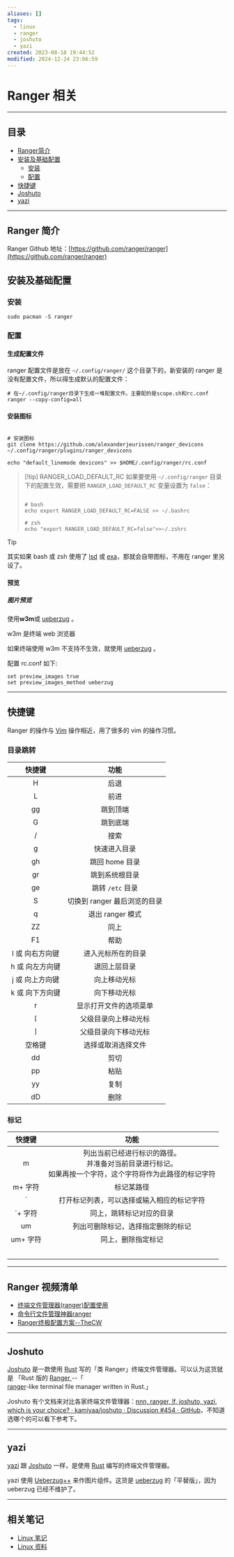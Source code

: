 ```yaml
---
aliases: []
tags:
  - linux
  - ranger
  - joshuto
  - yazi
created: 2023-08-18 19:44:52
modified: 2024-12-24 23:06:59
---
```


# Ranger 相关

---

## 目录

* [Ranger简介](#ranger_introduction)
* [安装及基础配置](#ranger_install_settings)
	* [安装](#安装)
	* [配置](#配置)
* [快捷键](#ranger_hotkey)
* [Joshuto](#Joshuto)
* [yazi](#yazi)

---

## <span id="ranger_introduction">Ranger 简介</span>

Ranger Github 地址：[https://github.com/ranger/ranger](https://github.com/ranger/ranger)

## <span id="ranger_install_settings">安装及基础配置</span>

### 安装

```shell
sudo pacman -S ranger
```

### 配置

#### 生成配置文件

ranger 配置文件是放在 `~/.config/ranger/` 这个目录下的，新安装的 ranger 是没有配置文件，所以得生成默认的配置文件：

```shell
# 在~/.config/ranger目录下生成一堆配置文件。主要配的是scope.sh和rc.conf
ranger --copy-config=all
```

#### 安装图标

```shell

# 安装图标
git clone https://github.com/alexanderjeurissen/ranger_devicons ~/.config/ranger/plugins/ranger_devicons

```

```shell
echo "default_linemode devicons" >> $HOME/.config/ranger/rc.conf
```

> [!tip] RANGER_LOAD_DEFAULT_RC
> 如果要使用 `~/.config/ranger` 目录下的配置生效，需要把 `RANGER_LOAD_DEFAULT_RC` 变量设置为 `false`：
>
> ```shell
>
> # bash
> echo export RANGER_LOAD_DEFAULT_RC=FALSE >> ~/.bashrc
>
> # zsh
> echo "export RANGER_LOAD_DEFAULT_RC=false">>~/.zshrc
> 
> ```

> [!tip]
> 其实如果 bash 或 zsh 使用了 [lsd](Linux_Note.md#lsd) 或 [exa](Linux_Note.md#exa)，那就会自带图标，不用在 ranger 里另设了。

#### 预览

##### 图片预览

使用**w3m**或 [ueberzug](https://github.com/seebye/ueberzug) 。

w3m 是终端 web 浏览器

如果终端使用 w3m 不支持不生效，就使用 [ueberzug](https://github.com/seebye/ueberzug) 。

配置 rc.conf 如下:

```shell
set preview_images true
set preview_images_method ueberzug
```

---

## <span id="ranger_hotkey">快捷键</span>

Ranger 的操作与 [Vim](../vim/Vim_Note.md) 操作相近，用了很多的 vim 的操作习惯。

### 目录跳转

|     快捷键      |                                                   功能                                                    |
|:---------------:|:---------------------------------------------------------------------------------------------------------:|
|        H        |                                                   后退                                                    |
|        L        |                                                   前进                                                    |
|       gg        |                                                 跳到顶端                                                  |
|        G        |                                                 跳到底端                                                  |
|        /        |                                                   搜索                                                    |
|        g        |                                               快速进入目录                                                |
|       gh        |                                              跳回 home 目录                                               |
|       gr        |                                              跳到系统根目录                                               |
|       ge        |                                             跳转 `/etc` 目录                                              |
|        S        |                                       切换到 ranger 最后浏览的目录                                        |
|        q        |                                             退出 ranger 模式                                              |
|       ZZ        |                                                   同上                                                    |
|       F1        |                                                   帮助                                                    |
| l 或 向右方向键 |                                            进入光标所在的目录                                             |
| h 或 向左方向键 |                                               退回上层目录                                                |
| j 或 向上方向键 |                                               向上移动光标                                                |
| k 或 向下方向键 |                                               向下移动光标                                                |
|        r        |                                          显示打开文件的选项菜单                                           |
|       `[`       |                                           父级目录向上移动光标                                            |
|       `]`       |                                           父级目录向下移动光标                                            |
|     空格键      |                                            选择或取消选择文件                                             |
|       dd        |                                                   剪切                                                    |
|       pp        |                                                   粘贴                                                    |
|       yy        |                                                   复制                                                    |
|       dD        |                                                   删除                                                    |

### 标记

|   快捷键    |                                                       功能                                                       |
|:-----------:|:----------------------------------------------------------------------------------------------------------------:|
|      m      | 列出当前已经进行标识的路径。<br> 并准备对当前目录进行标记。<br> 如果再按一个字符，这个字符将作为此路径的标记字符 |
|   m+ 字符   |                                                    标记某路径                                                    |
|    &#96;    |                                    打开标记列表，可以选择或输入相应的标记字符                                    |
| &#96;+ 字符 |                                             同上，跳转标记对应的目录                                             |
|     um      |                                        列出可删除标记，选择指定删除的标记                                        |
|  um+ 字符   |                                                同上，删除指定标记                                                |
|             |                                                                                                                  |
|             |                                                                                                                  |
|             |                                                                                                                  |
|             |                                                                                                                  |
|             |                                                                                                                  |

---

## Ranger 视频清单

* [终端文件管理器(ranger)配置使用](https://www.bilibili.com/video/BV1ER4y1F72A)
* [命令行文件管理神器ranger](https://www.bilibili.com/video/BV1up4y1b7iJ)
* [Ranger终极配置方案--TheCW](https://www.bilibili.com/video/BV1b4411R7ck)

---

## Joshuto

[Joshuto](https://github.com/kamiyaa/joshuto) 是一款使用 [Rust](../Rust/Rust_Note.md) 写的「类 Ranger」终端文件管理器。可以认为这货就是 「Rust 版的 [Ranger ](#Ranger%20相关)--「 [ranger](https://github.com/ranger/ranger)-like terminal file manager written in Rust.」

Joshuto 有个文档来对比各家终端文件管理器：[nnn, ranger, lf, joshuto, yazi, which is your choice? · kamiyaa/joshuto · Discussion #454 · GitHub](https://github.com/kamiyaa/joshuto/discussions/454)，不知道选哪个的可以看下参考下。

---

## yazi

[yazi](https://github.com/sxyazi/yazi) 跟 [Joshuto](#Joshuto) 一样，是使用 [Rust](../Rust/Rust_Note.md) 编写的终端文件管理器。

yazi 使用 [Ueberzug++](https://github.com/jstkdng/ueberzugpp) 来作图片组件。这货是 [ueberzug](https://github.com/seebye/ueberzug) 的「平替版」，因为 ueberzug 已经不维护了。

---

## 相关笔记

* [Linux 笔记](Linux_Note.md)
* [Linux 资料](Linux_Material.md)

